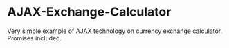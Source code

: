 # AJAX-Exchange-Calculator

Very simple example of AJAX technology on currency exchange calculator. 
Promises included.
